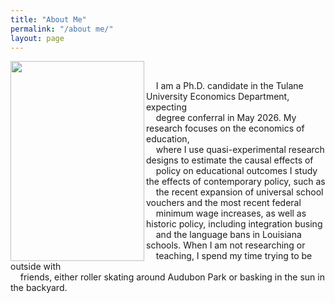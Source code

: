 ```yaml
---
title: "About Me"
permalink: "/about me/"
layout: page
---
```


<img width="214" height="320" align="left" alt="" src="https://github.com/user-attachments/assets/2807f22c-da19-40e1-973d-6cc66523914a" />

<br>

&nbsp; &nbsp; I am a Ph.D. candidate in the Tulane University Economics Department, expecting \
&nbsp; &nbsp; degree conferral in May 2026. My research focuses on the economics of education, \
&nbsp; &nbsp; where I use quasi-experimental research designs to estimate the causal effects of \
&nbsp; &nbsp; policy on educational outcomes I study the effects of contemporary policy, such as \
&nbsp; &nbsp; the recent expansion of universal school vouchers and the most recent federal \
&nbsp; &nbsp; minimum wage increases, as well as historic policy, including integration busing \
&nbsp; &nbsp; and the language bans in Louisiana schools. When I am not researching or \
&nbsp; &nbsp; teaching, I spend my time trying to be outside with \
&nbsp; &nbsp; friends, either roller skating around Audubon Park or basking in the sun in the backyard. 

